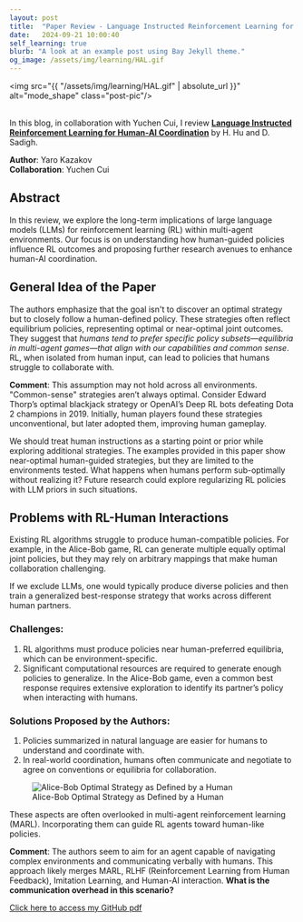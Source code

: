 ```yaml
---
layout: post
title:  "Paper Review - Language Instructed Reinforcement Learning for Human-AI Coordination"
date:   2024-09-21 10:00:40
self_learning: true
blurb: "A look at an example post using Bay Jekyll theme."
og_image: /assets/img/learning/HAL.gif
---
```


<img src="{{ "/assets/img/learning/HAL.gif" | absolute_url }}" alt="mode_shape" class="post-pic"/>
<br />
<br />

In this blog, in collaboration with Yuchen Cui, I review [**Language Instructed Reinforcement Learning for Human-AI Coordination**](https://arxiv.org/pdf/2304.07297) by H. Hu and D. Sadigh.


**Author**: Yaro Kazakov  
**Collaboration**: Yuchen Cui  

## Abstract
In this review, we explore the long-term implications of large language models (LLMs) for reinforcement learning (RL) within multi-agent environments. Our focus is on understanding how human-guided policies influence RL outcomes and proposing further research avenues to enhance human-AI coordination.

## General Idea of the Paper
The authors emphasize that the goal isn't to discover an optimal strategy but to closely follow a human-defined policy. These strategies often reflect equilibrium policies, representing optimal or near-optimal joint outcomes. They suggest that *humans tend to prefer specific policy subsets—equilibria in multi-agent games—that align with our capabilities and common sense*. RL, when isolated from human input, can lead to policies that humans struggle to collaborate with.

**Comment**: This assumption may not hold across all environments. "Common-sense" strategies aren’t always optimal. Consider Edward Thorp’s optimal blackjack strategy or OpenAI’s Deep RL bots defeating Dota 2 champions in 2019. Initially, human players found these strategies unconventional, but later adopted them, improving human gameplay.

We should treat human instructions as a starting point or prior while exploring additional strategies. The examples provided in this paper show near-optimal human-guided strategies, but they are limited to the environments tested. What happens when humans perform sub-optimally without realizing it? Future research could explore regularizing RL policies with LLM priors in such situations.

## Problems with RL-Human Interactions
Existing RL algorithms struggle to produce human-compatible policies. For example, in the Alice-Bob game, RL can generate multiple equally optimal joint policies, but they may rely on arbitrary mappings that make human collaboration challenging.

If we exclude LLMs, one would typically produce diverse policies and then train a generalized best-response strategy that works across different human partners.

### Challenges:
1. RL algorithms must produce policies near human-preferred equilibria, which can be environment-specific.
2. Significant computational resources are required to generate enough policies to generalize. In the Alice-Bob game, even a common best response requires extensive exploration to identify its partner’s policy when interacting with humans.

### Solutions Proposed by the Authors:
1. Policies summarized in natural language are easier for humans to understand and coordinate with.
2. In real-world coordination, humans often communicate and negotiate to agree on conventions or equilibria for collaboration.

<figure>
  <img src="{{ "/assets/img/learning/alice_bob.png.gif" | absolute_url }}" alt="Alice-Bob Optimal Strategy as Defined by a Human" class="post-pic"/>
  <figcaption>Alice-Bob Optimal Strategy as Defined by a Human</figcaption>
</figure>

These aspects are often overlooked in multi-agent reinforcement learning (MARL). Incorporating them can guide RL agents toward human-like policies.

**Comment**: The authors seem to aim for an agent capable of navigating complex environments and communicating verbally with humans. This approach likely merges MARL, RLHF (Reinforcement Learning from Human Feedback), Imitation Learning, and Human-AI interaction. **What is the communication overhead in this scenario?**

[Click here to access my GitHub pdf](https://github.com/YaroKazakov/RL-phd/blob/main/paper_reviews/Paper_review_LLM_RL_Hu_Sadigh.pdf)
